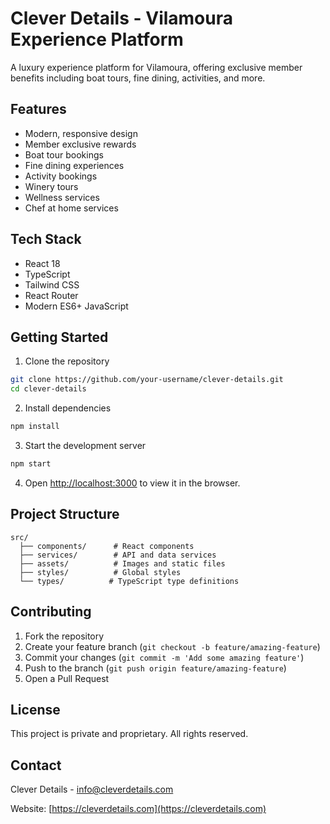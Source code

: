 # Clever Details - Vilamoura Experience Platform

A luxury experience platform for Vilamoura, offering exclusive member benefits including boat tours, fine dining, activities, and more.

## Features

- Modern, responsive design
- Member exclusive rewards
- Boat tour bookings
- Fine dining experiences
- Activity bookings
- Winery tours
- Wellness services
- Chef at home services

## Tech Stack

- React 18
- TypeScript
- Tailwind CSS
- React Router
- Modern ES6+ JavaScript

## Getting Started

1. Clone the repository
```bash
git clone https://github.com/your-username/clever-details.git
cd clever-details
```

2. Install dependencies
```bash
npm install
```

3. Start the development server
```bash
npm start
```

4. Open [http://localhost:3000](http://localhost:3000) to view it in the browser.

## Project Structure

```
src/
  ├── components/      # React components
  ├── services/        # API and data services
  ├── assets/          # Images and static files
  ├── styles/          # Global styles
  └── types/          # TypeScript type definitions
```

## Contributing

1. Fork the repository
2. Create your feature branch (`git checkout -b feature/amazing-feature`)
3. Commit your changes (`git commit -m 'Add some amazing feature'`)
4. Push to the branch (`git push origin feature/amazing-feature`)
5. Open a Pull Request

## License

This project is private and proprietary. All rights reserved.

## Contact

Clever Details - [info@cleverdetails.com](mailto:info@cleverdetails.com)

Website: [https://cleverdetails.com](https://cleverdetails.com)
